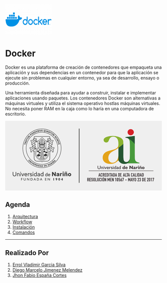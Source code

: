 
<img src=Img/logo.png width="150" height="100"> <h1> **Docker** </h1>

Docker es una plataforma de creación de contenedores que empaqueta una aplicación y sus dependencias en un contenedor para que la aplicación se ejecute sin problemas en cualquier entorno, ya sea de desarrollo, ensayo o producción.

Una herramienta diseñada para ayudar a construir, instalar e implementar aplicaciones usando paquetes. Los contenedores Docker son alternativas a máquinas virtuales y utiliza el sistema operativo hostlas máquinas virtuales. No necesita poner RAM en la caja como lo haría en una computadora de escritorio.


![Img_001](Img/Img_001.png)

## **Agenda**
1. [Arquitectura][1_0]
1. [Workflow][1_1]
1. [Instalación][1_2]
1. [Comandos][1_3]

[1_0]:https://github.com/Errol-Garcia/Docker/tree/main/1-Arquitectura

[1_1]:https://github.com/Errol-Garcia/Docker/tree/main/2-Workflow

[1_2]:https://github.com/Errol-Garcia/Docker/tree/main/3-Instalacion

[1_3]:https://github.com/Errol-Garcia/Docker/tree/main/4-Comandos

---

## **Realizado Por**
1. [Errol Vladimir Garcia Silva][1_4]
1. [Diego Marcelo Jimenez Melendez][1_5]
1. [Jhon Fabio España Cortes][1_6]

[1_4]:https://github.com/Errol-Garcia

[1_5]:https://github.com/jimdgo12

[1_6]:https://github.com/JhonFabioEC